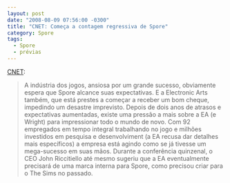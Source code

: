 ```yaml
---
layout: post
date: "2008-08-09 07:56:00 -0300"
title: "CNET: Começa a contagem regressiva de Spore"
category: Spore
tags:
  - Spore
  - prévias
---
```


[CNET](http://news.cnet.com/8301-10787_3-10011796-60.html):

> A indústria dos jogos, ansiosa por um grande sucesso, obviamente espera que Spore alcance suas expectativas. E a Electronic Arts também, que está prestes a começar a receber um bom cheque, impedindo um desastre imprevisto. Depois de dois anos de atrasos e expectativas aumentadas, existe uma pressão a mais sobre a EA (e Wright) para impressionar todo o mundo de novo. Com 92 empregados em tempo integral trabalhando no jogo e milhões investidos em pesquisa e desenvolviment (a EA recusa dar detalhes mais específicos) a empresa está agindo como se já tivesse um mega-sucesso em suas mãos. Durante a conferência quinzenal, o CEO John Riccitiello até mesmo sugeriu que a EA eventualmente precisará de uma marca interna para Spore, como precisou criar para o The Sims no passado.